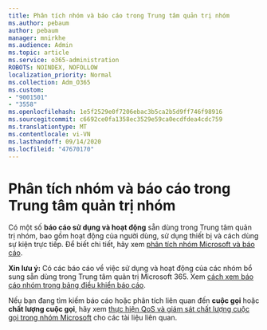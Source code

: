 ```yaml
---
title: Phân tích nhóm và báo cáo trong Trung tâm quản trị nhóm
ms.author: pebaum
author: pebaum
manager: mnirkhe
ms.audience: Admin
ms.topic: article
ms.service: o365-administration
ROBOTS: NOINDEX, NOFOLLOW
localization_priority: Normal
ms.collection: Adm_O365
ms.custom:
- "9001501"
- "3558"
ms.openlocfilehash: 1e5f2529e0f7206ebac3b5ca2b5d9ff746f98916
ms.sourcegitcommit: c6692ce0fa1358ec3529e59ca0ecdfdea4cdc759
ms.translationtype: MT
ms.contentlocale: vi-VN
ms.lasthandoff: 09/14/2020
ms.locfileid: "47670170"
---
```

# <a name="teams-analytics-and-reports-in-the-teams-admin-center"></a>Phân tích nhóm và báo cáo trong Trung tâm quản trị nhóm

Có một số **báo cáo sử dụng và hoạt động** sẵn dùng trong Trung tâm quản trị nhóm, bao gồm hoạt động của người dùng, sử dụng thiết bị và cách dùng sự kiện trực tiếp. Để biết chi tiết, hãy xem [phân tích nhóm Microsoft và báo cáo](https://docs.microsoft.com/microsoftteams/teams-analytics-and-reports/teams-reporting-reference).

**Xin lưu ý:** Có các báo cáo về việc sử dụng và hoạt động của các nhóm bổ sung sẵn dùng trong Trung tâm quản trị Microsoft 365. Xem [cách xem báo cáo nhóm trong bảng điều khiển báo cáo](https://docs.microsoft.com/microsoftteams/teams-activity-reports#how-to-view-the-teams-reports-in-the-reports-dashboard).

Nếu bạn đang tìm kiếm báo cáo hoặc phân tích liên quan đến **cuộc gọi** hoặc **chất lượng cuộc gọi**, hãy xem [thực hiện QoS và giám sát chất lượng cuộc gọi trong nhóm Microsoft](https://docs.microsoft.com/microsoftteams/monitor-call-quality-qos) cho các tài liệu liên quan.


